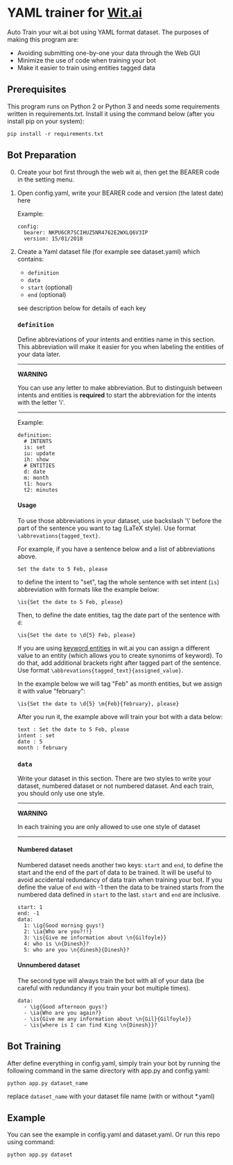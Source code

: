 # YAML trainer for [Wit.ai](https://wit.ai)

Auto Train your wit.ai bot using YAML format dataset. The purposes of making this program are:
- Avoiding submitting one-by-one your data through the Web GUI
- Minimize the use of code when training your bot
- Make it easier to train using entities tagged data

## Prerequisites

This program runs on Python 2 or Python 3 and needs some requirements written in requirements.txt. Install it using the command below (after you install pip on your system):

```
pip install -r requirements.txt
```

## Bot Preparation

0. Create your bot first through the web wit ai, then get the BEARER code in the setting menu.

1. Open config.yaml, write your BEARER code and version (the latest date) here

      Example:

    ```
    config:
      bearer: NKPU6CR7SCIHUZ5NR4762E2WXLQ6V3IP
      version: 15/01/2018
    ```

2. Create a Yaml dataset file (for example see dataset.yaml) which contains:
    - `definition`
    - `data`
    -  `start` (optional)
    -  `end` (optional)

    see description below for details of each key
    

    ### `definition`

    Define abbreviations of your intents and entities name in this section. This abbreviation will make it easier for you when labeling the entities of your  data later. 

    ---
    **WARNING**

    You can use any letter to make abbreviation. But to distinguish between intents and entities is **required** to start the abbreviation for the intents with the letter 'i'.

    ---

    Example:

    ```
    definition:
      # INTENTS
      is: set
      iu: update
      ih: show
      # ENTITIES
      d: date
      m: month
      t1: hours
      t2: minutes
    ```

    #### Usage

    To use those abbreviations in your dataset, use backslash '\\' before the part of the sentence you want to tag (LaTeX style). Use format `\abbrevations{tagged_text}`.
    
    For example, if you have a sentence below and a list of abbreviations above. 

    ```
    Set the date to 5 Feb, please
    ```

    to define the intent to "set", tag the whole sentence with set intent (`is`) abbreviation with formats like the example below:

    ```
    \is{Set the date to 5 Feb, please}
    ```

    Then, to define the date entities, tag the date part of the sentence with `d`:

    ```
    \is{Set the date to \d{5} Feb, please}
    ```

    If you are using [keyword entities](https://wit.ai/docs/recipes#extract-a-keyword-entity) in wit.ai you can assign a different value to an entity (which allows you to create synonims of keyword). To do that, add additional brackets right after tagged part of the sentence. Use format `\abbrevations{tagged_text}{assigned_value}`.
    
    In the example below we will tag "Feb" as month entities, but we assign it with value "february":

    ```
    \is{Set the date to \d{5} \m{Feb}{february}, please}
    ```

    After you run it, the example above will train your bot with a data below:

    ```
    text : Set the date to 5 Feb, please
    intent : set
    date : 5
    month : february
    ```


    ### `data`

    Write your dataset in this section. There are two styles to write your dataset, numbered dataset or not numbered dataset. And each train, you should only use one style.

    ---
    **WARNING**

    In each training you are only allowed to use one style of dataset

    ---

    #### Numbered dataset
    Numbered dataset needs another two keys: `start` and `end`, to define the start and the end of the part of data to be trained. It will be useful to avoid accidental redundancy of data train when training your bot. If you define the value of `end` with -1 then the data to be trained starts from the numbered data defined in `start` to the last. `start` and `end` are inclusive.

    ```
    start: 1
    end: -1
    data:
      1: \ig{Good morning guys!}
      2: \ia{Who are you?!!}
      3: \is{Give me information about \n{Gilfoyle}}
      4: who is \n{Dinesh}?
      5: who are you \n{dinesh}{Dinesh}?
    ```

    #### Unnumbered dataset
    The second type will always train the bot with all of your data (be careful with redundancy if you train your bot multiple times).

    ```
    data:
      - \ig{Good afternoon guys!}
      - \ia{Who are you again?}
      - \is{Give me any information about \n{Gil}{Gilfoyle}}
      - \is{where is I can find King \n{Dinesh}}?
    ```

## Bot Training

After define everything in config.yaml, simply train your bot by running the following command in the same directory with app.py and config.yaml:

```
python app.py dataset_name
```
replace `dataset_name` with your dataset file name (with or without *.yaml)

## Example

You can see the example in config.yaml and dataset.yaml. Or run this repo using command:
```
python app.py dataset
```